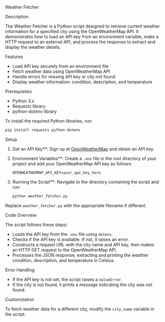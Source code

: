 Weather Fetcher

Description

The Weather Fetcher is a Python script designed to retrieve current weather information for a specified city using the OpenWeatherMap API. It demonstrates how to load an API key from an environment variable, make a HTTP request to an external API, and process the response to extract and display the weather details.

Features

- Load API key securely from an environment file
- Fetch weather data using OpenWeatherMap API
- Handle errors for missing API key or city not found
- Display weather information: condition, description, and temperature

Prerequisites

- Python 3.x
- Requests library
- python-dotenv library

To install the required Python libraries, run:

```bash
pip install requests python-dotenv
```

Setup

1. Get an API Key**: Sign up at [OpenWeatherMap](https://openweathermap.org/api) and obtain an API key.
2. Environment Variables**: Create a `.env` file in the root directory of your project and add your OpenWeatherMap API key as follows:

    ```env
    OPENWEATHERMAP_API_KEY=your_api_key_here
    ```

3. Running the Script**: Navigate to the directory containing the script and run:

    ```bash
    python weather_fetcher.py
    ```

Replace `weather_fetcher.py` with the appropriate filename if different.

Code Overview

The script follows these steps:

- Loads the API key from the `.env` file using `dotenv`.
- Checks if the API key is available. If not, it raises an error.
- Constructs a request URL with the city name and API key, then makes an HTTP GET request to the OpenWeatherMap API.
- Processes the JSON response, extracting and printing the weather condition, description, and temperature in Celsius.

Error Handling

- If the API key is not set, the script raises a `ValueError`.
- If the city is not found, it prints a message indicating the city was not found.

Customization

To fetch weather data for a different city, modify the `city_name` variable in the script.

